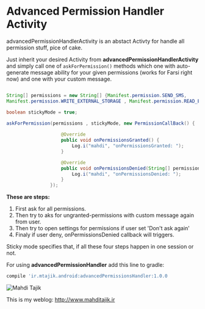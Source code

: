 # Advanced Permission Handler Activity
advancedPermissionHandlerActivity is an abstact Activty for handle all permission stuff, pice of cake. 

Just inherit your desired Activity from **advancedPermissionHandlerActivity** and simply call one of ````askForPermission()```` methods which one with auto-generate message ability for your given permissions (works for Farsi right now) and one with your custom message.

```java

String[] permissions = new String[] {Manifest.permission.SEND_SMS, 
Manifest.permission.WRITE_EXTERNAL_STORAGE , Manifest.permission.READ_EXTERNAL_STORAGE , ...}

boolean stickyMode = true;

askForPermission(permissions , stickyMode, new PermissionCallBack() {
                    
                    @Override
                    public void onPermissionsGranted() {  
                        Log.i("mahdi", "onPermissionsGranted: ");
                    }

                    @Override
                    public void onPermissionsDenied(String[] permissions) {
                        Log.i("mahdi", "onPermissionsDenied: ");
                    }
                });
```
**These are steps:**

1. First ask for all permissions.
2. Then try to aks for ungranted-permissions with custom message again from user.
3. Then try to open settings for permissions if user set 'Don't ask again'
4. Finaly if user deny, onPermissionsDenied callback will triggers.

Sticky mode specifies that, if all these four steps happen in one session or not.


For using **advancedPermissionHandler** add this line to gradle:

```groovy
compile 'ir.mtajik.android:advancedPermissionsHandler:1.0.0               
```

![Mahdi Tajik](http://www.mahditajik.ir/wp-content/uploads/2015/03/sample-logo-MT22.png)

This is my weblog: http://www.mahditajik.ir


